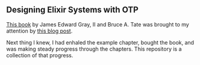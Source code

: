 ## Designing Elixir Systems with OTP


[This book](https://pragprog.com/book/jgotp/designing-elixir-systems-with-otp) by James Edward Gray, II and Bruce A. Tate was brought to my attention by [this blog post](https://dockyard.com/blog/2020/04/01/refactoring-a-function-in-elixir).

Next thing I knew, I had enhaled the example chapter, bought the book, and was making steady progress through the chapters. This repository is a collection of that progress.
